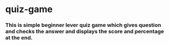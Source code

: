 # quiz-game

### This is simple beginner lever quiz game which gives question and checks the answer and displays the score and percentage at the end.
